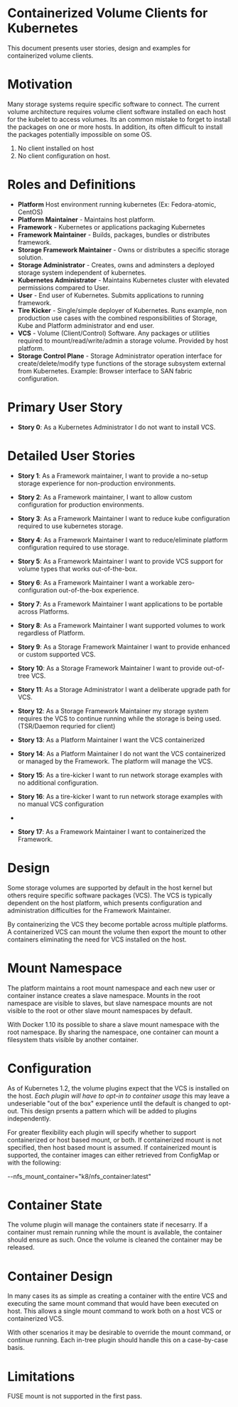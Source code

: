 # Containerized Volume Clients for Kubernetes
This document presents user stories, design and examples for containerized volume clients.

# Motivation
Many storage systems require specific software to connect.  The current volume architecture requires volume client software installed on each host for the kubelet to access volumes.  Its an common mistake to forget to install the packages on one or more hosts.  In addition, its often difficult to install the packages potentially impossible on some OS.

1. No client installed on host
2. No client configuration on host.


# Roles and Definitions
* **Platform** Host environment running kubernetes (Ex: Fedora-atomic, CentOS)
* **Platform Maintainer** - Maintains host platform.
* **Framework** - Kubernetes or applications packaging Kubernetes
* **Framework Maintainer** - Builds, packages, bundles or distributes framework.
* **Storage Framework Maintainer** - Owns or distributes a specific storage solution.
* **Storage Administrator** - Creates, owns and adminsters a deployed storage system independent of kubernetes.
* **Kubernetes Administrator** - Maintains Kubernetes cluster with elevated permissions compared to User.
* **User** - End user of Kubernetes.  Submits applications to running framework.
* **Tire Kicker** - Single/simple deployer of Kubernetes.  Runs example, non production use cases with the combined responsibilities of Storage, Kube and Platform administrator and end user.
* **VCS** - Volume (Client/Control) Software. Any packages or utilities required to mount/read/write/admin a storage volume. Provided by host platform.
* **Storage Control Plane** - Storage Administrator operation interface for create/delete/modify type functions of the storage subsystem external from Kubernetes. Example: Browser interface to SAN fabric configuration.

# Primary User Story
* **Story 0**: As a Kubernetes Administrator I do not want to install VCS.

# Detailed User Stories

* **Story 1**: As a Framework maintainer, I want to provide a no-setup storage experience for non-production environments.

* **Story 2**: As a Framework maintainer, I want to allow custom configuration for production environments.

* **Story 3**: As a Framework Maintainer I want to reduce kube configuration required to use kubernetes storage.

* **Story 4**: As a Framework Maintainer I want to reduce/eliminate platform configuration required to use storage.

* **Story 5**: As a Framework Maintainer I want to provide VCS support for volume types that works out-of-the-box.

* **Story 6**: As a Framework Maintainer I want a workable zero-configuration out-of-the-box experience.

* **Story 7**: As a Framework Maintainer I want applications to be portable across Platforms.

* **Story 8**: As a Framework Maintainer I want supported volumes to work regardless of Platform.

* **Story 9**: As a Storage Framework Maintainer I want to provide enhanced or custom supported VCS.

* **Story  10**: As a Storage Framework Maintainer I want to provide out-of-tree VCS.

* **Story 11**: As a Storage Administrator I want a deliberate upgrade path for VCS.

* **Story 12**: As a Storage Framework Maintainer my storage system requires the VCS to continue running while the storage is being used. (TSR/Daemon requried for client)

* **Story 13**: As a Platform Maintainer I want the VCS containerized

* **Story 14**: As a Platform Maintainer I do not want the VCS containerized or managed by the Framework. The platform will manage the VCS.

* **Story 15**: As a tire-kicker I want to run network storage examples with no additional configuration.

* **Story 16**: As a tire-kicker I want to run network storage examples with no manual VCS configuration
* 
* **Story 17**: As a Framework Maintainer I want to containerized the Framework.

# Design
Some storage volumes are supported by default in the host kernel but others require specific software packages (VCS). The VCS is typically dependent on the host platform, which presents configuration and administration difficulties for the Framework Maintainer.

By containerizing the VCS they become portable across multiple platforms. A containerized VCS can mount the volume then export the mount to other containers eliminating the need for VCS installed on the host.

# Mount Namespace
The platform maintains a root mount namespace and each new user or container instance creates a slave namespace.  Mounts in the root namespace are visible to slaves, but slave namespace mounts are not visible to the root or other slave mount namespaces by default.

With Docker 1.10 its possible to share a slave mount namespace with the root namespace.  By sharing the namespace, one container can mount a filesystem thats visible by another container.

# Configuration
As of Kubernetes 1.2, the volume plugins expect that the VCS is installed on the host.  *Each plugin will have to opt-in to container usage* this may leave a undeseriable "out of the box" experience until the default is changed to opt-out. This design prsents a pattern which will be added to plugins independently.

For greater flexibility each plugin will specify whether to support containerized or host based mount, or both.  If containerized mount is not specified, then host based mount is assumed.  If containerized mount is supported, the container images can either retrieved from ConfigMap or with the following:

--nfs_mount_container="k8/nfs_container:latest"


# Container State #
The volume plugin will manage the containers state if necesarry.  If a container must remain running while the mount is available, the container should ensure as such.  Once the volume is cleaned the container may be released.

# Container Design
In many cases its as simple as creating a container with the entire VCS and executing the same mount command that would have been executed on host.  This allows a single mount command to work both on a host VCS or containerized VCS.

With other scenarios it may be desirable to override the mount command, or continue running.  Each in-tree plugin should handle this on a case-by-case basis.

# Limitations
FUSE mount is not supported in the first pass. 



